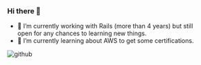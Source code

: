 ### Hi there 👋

- 🔭 I’m currently working with Rails (more than 4 years) but still
open for any chances to learning new things.
- 🌱 I’m currently learning about AWS to get some certifications.


![github]([/assets/img/MarineGEO_logo.png](https://github.com/jackiedo91/jackiedo91/blob/main/github-snake.svg) "github")
